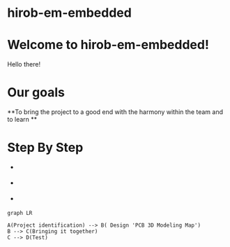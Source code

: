 # hirob-em-embedded


# Welcome to hirob-em-embedded!

  Hello there!
# Our goals


 **To bring the project to a good end with the harmony within the team and to learn **





# Step By Step
- >
- >
- >







```mermaid
graph LR

A(Project identification) --> B( Design 'PCB 3D Modeling Map')
B --> C(Bringing it together)
C --> D(Test)
```
